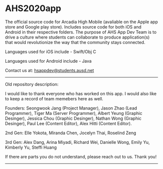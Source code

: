 # AHS2020app
The official source code for Arcadia High Mobile (avaliable on the Apple app store and Google play store). Includes source code for both iOS and Android in their respective folders. 
The purpose of AHS App Dev Team is to drive a culture where students can collaborate to produce application(s) that would revolutionize the way that the community stays connected.

Languages used for iOS include - Swift/Obj C

Languages used for Android include - Java

Contact us at: hsappdev@students.ausd.net

---
Old repository description:

I would like to thank everyone who has worked on this app. I would also like to keep a record of team memebers here as well.

Founders: Seongwook Jang (Project Manager), Jason Zhao (Lead Programmer), Tiger Ma (Server Programmer), Albert Yeung (Graphic Desinger), Jessica Chou (Graphic Desinger), Nathan Wong (Graphic Desinger), Paul Lee (Content Editor), Alex Hitti (Content Editor).

2nd Gen: Elle Yokota, Miranda Chen, Jocelyn Thai, Roselind Zeng

3rd Gen: Alex Dang, Arina Miyadi, Richard Wei, Danielle Wong, Emily Yu, Kimberly Yu, Steffi Huang

If there are parts you do not understand, please reach out to us. Thank you!

---
